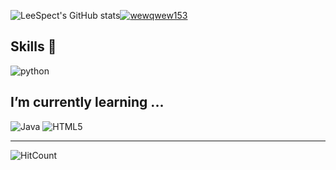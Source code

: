 ![LeeSpect's GitHub stats](https://github-readme-stats.vercel.app/api?username=LeeSpect&show_icons=true&theme=radical)[![wewqwew153](http://mazassumnida.wtf/api/v2/generate_badge?boj=wewqwew153)](https://solved.ac/wewqwew153)

## Skills 👋
![python](https://img.shields.io/badge/Python-3776AB.svg?&style=for-the-badge&logo=Python&logoColor=white)

## I’m currently learning ...
![Java](https://img.shields.io/badge/Java-007396.svg?&style=for-the-badge&logo=Java&logoColor=white)
![HTML5](https://img.shields.io/badge/HTML5-E34F26.svg?&style=for-the-badge&logo=HTML5&logoColor=white)


<!--
**LeeSpect/LeeSpect** is a ✨ _special_ ✨ repository because its `README.md` (this file) appears on your GitHub profile.

Here are some ideas to get you started:

- 🔭 I’m currently working on ...
- 🌱 I’m currently learning ...
- 👯 I’m looking to collaborate on ...
- 🤔 I’m looking for help with ...
- 💬 Ask me about ...
- 📫 How to reach me: ...
- 😄 Pronouns: ...
- ⚡ Fun fact: ...
-->
---------------------------------
![HitCount](http://hits.dwyl.com/dev-yakuza/react-native-image-modal.svg)
